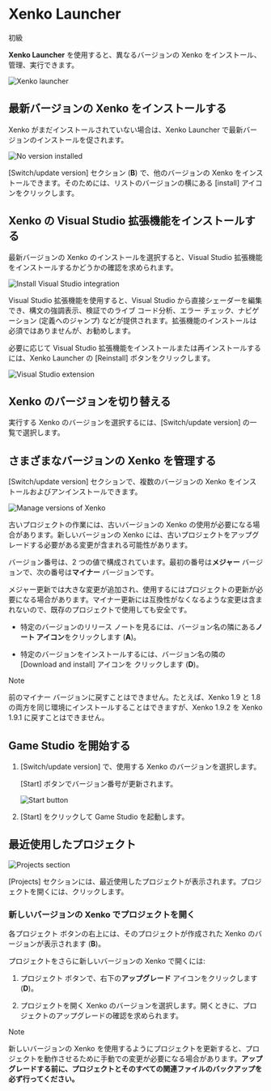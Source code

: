 # Xenko Launcher

<span class="label label-doc-level">初級</span>

**Xenko Launcher** を使用すると、異なるバージョンの Xenko をインストール、管理、実行できます。

![Xenko launcher](media/xenko-launcher-interface.png)

## 最新バージョンの Xenko をインストールする

Xenko がまだインストールされていない場合は、Xenko Launcher で最新バージョンのインストールを促されます。

![No version installed](../get-started/media/xenko-launcher-install-last-version.png)

[Switch/update version] セクション (**B**) で、他のバージョンの Xenko をインストールできます。そのためには、リストのバージョンの横にある [install] アイコンをクリックします。

## Xenko の Visual Studio 拡張機能をインストールする

最新バージョンの Xenko のインストールを選択すると、Visual Studio 拡張機能をインストールするかどうかの確認を求められます。

![Install Visual Studio integration](../get-started/media/install-VS-plug-in-prompt.png)

Visual Studio 拡張機能を使用すると、Visual Studio から直接シェーダーを編集でき、構文の強調表示、検証でのライブ コード分析、エラー チェック、ナビゲーション (定義へのジャンプ) などが提供されます。拡張機能のインストールは必須ではありませんが、お勧めします。

必要に応じて Visual Studio 拡張機能をインストールまたは再インストールするには、Xenko Launcher の [Reinstall] ボタンをクリックします。

![Visual Studio extension](media/xenko-launcher-visual-studio-plugin.png)

## Xenko のバージョンを切り替える

実行する Xenko のバージョンを選択するには、[Switch/update version] の一覧で選択します。

## さまざまなバージョンの Xenko を管理する

[Switch/update version] セクションで、複数のバージョンの Xenko をインストールおよびアンインストールできます。

![Manage versions of Xenko](../get-started/media/xenko-launcher-various-versions.png)

古いプロジェクトの作業には、古いバージョンの Xenko の使用が必要になる場合があります。新しいバージョンの Xenko には、古いプロジェクトをアップグレードする必要がある変更が含まれる可能性があります。

バージョン番号は、2 つの値で構成されています。最初の番号は**メジャー** バージョンで、次の番号は**マイナー** バージョンです。

メジャー更新では大きな変更が追加され、使用するにはプロジェクトの更新が必要になる場合があります。マイナー更新には互換性がなくなるような変更は含まれないので、既存のプロジェクトで使用しても安全です。

* 特定のバージョンのリリース ノートを見るには、バージョン名の隣にある**ノート アイコン**をクリックします (**A**)。

* 特定のバージョンをインストールするには、バージョン名の隣の [Download and install] アイコンを
クリックします (**D**)。

>[!NOTE]
>前のマイナー バージョンに戻すことはできません。たとえば、Xenko 1.9 と 1.8 の両方を同じ環境にインストールすることはできますが、Xenko 1.9.2 を Xenko 1.9.1 に戻すことはできません。

## Game Studio を開始する

1. [Switch/update version] で、使用する Xenko のバージョンを選択します。

   [Start] ボタンでバージョン番号が更新されます。

   ![Start button](media/xenko-launcher-start-button.png)

2. [Start] をクリックして Game Studio を起動します。

## 最近使用したプロジェクト

![Projects section](media/xenko-launcher-projects-section.png)

[Projects] セクションには、最近使用したプロジェクトが表示されます。プロジェクトを開くには、クリックします。

### 新しいバージョンの Xenko でプロジェクトを開く

各プロジェクト ボタンの右上には、そのプロジェクトが作成された Xenko のバージョンが表示されます (**B**)。

プロジェクトをさらに新しいバージョンの Xenko で開くには:

1. プロジェクト ボタンで、右下の**アップグレード** アイコンをクリックします (**D**)。

2. プロジェクトを開く Xenko のバージョンを選択します。開くときに、プロジェクトのアップグレードの確認を求められます。

>[!NOTE]
>新しいバージョンの Xenko を使用するようにプロジェクトを更新すると、プロジェクトを動作させるために手動での変更が必要になる場合があります。**アップグレードする前に、プロジェクトとそのすべての関連ファイルのバックアップを必ず行ってください。**
